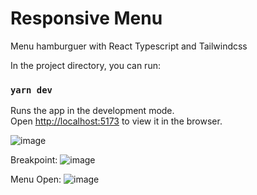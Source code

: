 # Responsive Menu
Menu hamburguer with React Typescript and Tailwindcss

In the project directory, you can run:

### `yarn dev`

Runs the app in the development mode.\
Open [http://localhost:5173](http://localhost:5173) to view it in the browser.

![image](https://user-images.githubusercontent.com/81483428/210626435-9096a8ac-114f-4645-a832-b609a3254675.png)

Breakpoint:
![image](https://user-images.githubusercontent.com/81483428/210626556-98b47436-1f5f-4957-bf5a-9b04956653c1.png)

Menu Open:
![image](https://user-images.githubusercontent.com/81483428/210626601-6abb72e1-55a0-4672-a51a-772aaeaf808a.png)

